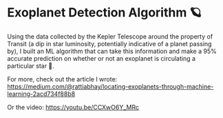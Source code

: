 # Exoplanet Detection Algorithm 🪐

Using the data collected by the Kepler Telescope around the property of Transit (a dip in star luminosity, potentially indicative of a planet passing by), I built an ML algorithm that can take this information and make a 95% accurate prediction on whether or not an exoplanet is circulating a particular star 🌟.

For more, check out the article I wrote:
https://medium.com/@rattiabhay/locating-exoplanets-through-machine-learning-2acd734f88b8

Or the video:
https://youtu.be/CCXwO6Y_MRc
